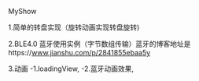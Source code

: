 MyShow

1.简单的转盘实现（旋转动画实现转盘旋转)

2.BLE4.0 蓝牙使用实例（字节数组传输）蓝牙的博客地址是https://www.jianshu.com/p/2841855ebaa5y

3.动画
-1.loadingView,
-2.蓝牙动画效果,
